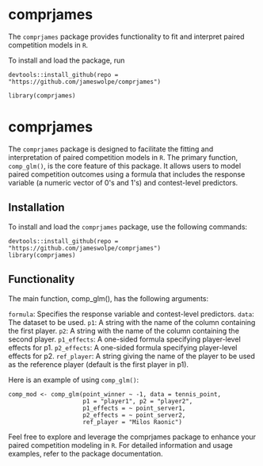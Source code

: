 # comprjames

The `comprjames` package provides functionality to fit and interpret paired competition models in `R`.

To install and load the package, run

```
devtools::install_github(repo = "https://github.com/jameswolpe/comprjames")

library(comprjames)
```

# comprjames
The `comprjames` package is designed to facilitate the fitting and interpretation of paired competition models in `R`. The primary function, `comp_glm()`, is the core feature of this package. It allows users to model paired competition outcomes using a formula that includes the response variable (a numeric vector of 0's and 1's) and contest-level predictors.

## Installation
To install and load the `comprjames` package, use the following commands:

```
devtools::install_github(repo = "https://github.com/jameswolpe/comprjames")
library(comprjames)
```

## Functionality
The main function, comp_glm(), has the following arguments:

`formula`: Specifies the response variable and contest-level predictors.
`data`: The dataset to be used.
`p1`: A string with the name of the column containing the first player.
`p2`: A string with the name of the column containing the second player.
`p1_effects`: A one-sided formula specifying player-level effects for p1.
`p2_effects`: A one-sided formula specifying player-level effects for p2.
`ref_player`: A string giving the name of the player to be used as the reference player (default is the first player in p1).

Here is an example of using `comp_glm()`:

```
comp_mod <- comp_glm(point_winner ~ -1, data = tennis_point,
                     p1 = "player1", p2 = "player2",
                     p1_effects = ~ point_server1,
                     p2_effects = ~ point_server2,
                     ref_player = "Milos Raonic")
```
                     
Feel free to explore and leverage the comprjames package to enhance your paired competition modeling in `R`. For detailed information and usage examples, refer to the package documentation.
